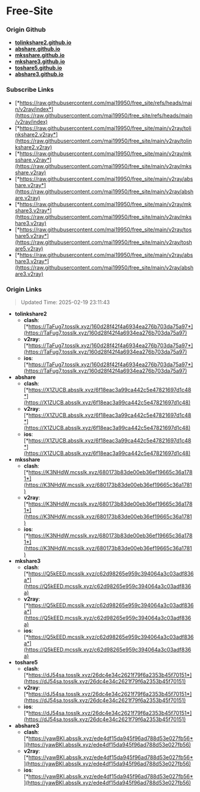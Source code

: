 # Free-Site

### Origin Github

- [**tolinkshare2.github.io**](https://github.com/tolinkshare2/tolinkshare2.github.io)
- [**abshare.github.io**](https://github.com/abshare/abshare.github.io)
- [**mksshare.github.io**](https://github.com/mksshare/mksshare.github.io)
- [**mkshare3.github.io**](https://github.com/mkshare3/mkshare3.github.io)
- [**toshare5.github.io**](https://github.com/toshare5/toshare5.github.io)
- [**abshare3.github.io**](https://github.com/abshare3/abshare3.github.io)

### Subscribe Links

- [*https://raw.githubusercontent.com/mai19950/free_site/refs/heads/main/v2ray/index*](https://raw.githubusercontent.com/mai19950/free_site/refs/heads/main/v2ray/index)
- [*https://raw.githubusercontent.com/mai19950/free_site/main/v2ray/tolinkshare2.v2ray*](https://raw.githubusercontent.com/mai19950/free_site/main/v2ray/tolinkshare2.v2ray)
- [*https://raw.githubusercontent.com/mai19950/free_site/main/v2ray/mksshare.v2ray*](https://raw.githubusercontent.com/mai19950/free_site/main/v2ray/mksshare.v2ray)
- [*https://raw.githubusercontent.com/mai19950/free_site/main/v2ray/abshare.v2ray*](https://raw.githubusercontent.com/mai19950/free_site/main/v2ray/abshare.v2ray)
- [*https://raw.githubusercontent.com/mai19950/free_site/main/v2ray/mkshare3.v2ray*](https://raw.githubusercontent.com/mai19950/free_site/main/v2ray/mkshare3.v2ray)
- [*https://raw.githubusercontent.com/mai19950/free_site/main/v2ray/toshare5.v2ray*](https://raw.githubusercontent.com/mai19950/free_site/main/v2ray/toshare5.v2ray)
- [*https://raw.githubusercontent.com/mai19950/free_site/main/v2ray/abshare3.v2ray*](https://raw.githubusercontent.com/mai19950/free_site/main/v2ray/abshare3.v2ray)

### Origin Links

> Updated Time: 2025-02-19 23:11:43

- **tolinkshare2**
  - **clash**: [*https://TaFug7.tosslk.xyz/160d28f42f4a6934ea276b703da75a97*](https://TaFug7.tosslk.xyz/160d28f42f4a6934ea276b703da75a97)
  - **v2ray**: [*https://TaFug7.tosslk.xyz/160d28f42f4a6934ea276b703da75a97*](https://TaFug7.tosslk.xyz/160d28f42f4a6934ea276b703da75a97)
  - **ios**: [*https://TaFug7.tosslk.xyz/160d28f42f4a6934ea276b703da75a97*](https://TaFug7.tosslk.xyz/160d28f42f4a6934ea276b703da75a97)
- **abshare**
  - **clash**: [*https://X1ZUCB.absslk.xyz/6f18eac3a99ca442c5e47821697d1c48*](https://X1ZUCB.absslk.xyz/6f18eac3a99ca442c5e47821697d1c48)
  - **v2ray**: [*https://X1ZUCB.absslk.xyz/6f18eac3a99ca442c5e47821697d1c48*](https://X1ZUCB.absslk.xyz/6f18eac3a99ca442c5e47821697d1c48)
  - **ios**: [*https://X1ZUCB.absslk.xyz/6f18eac3a99ca442c5e47821697d1c48*](https://X1ZUCB.absslk.xyz/6f18eac3a99ca442c5e47821697d1c48)
- **mksshare**
  - **clash**: [*https://K3NHdW.mcsslk.xyz/680173b83de00eb36ef19665c36a1781*](https://K3NHdW.mcsslk.xyz/680173b83de00eb36ef19665c36a1781)
  - **v2ray**: [*https://K3NHdW.mcsslk.xyz/680173b83de00eb36ef19665c36a1781*](https://K3NHdW.mcsslk.xyz/680173b83de00eb36ef19665c36a1781)
  - **ios**: [*https://K3NHdW.mcsslk.xyz/680173b83de00eb36ef19665c36a1781*](https://K3NHdW.mcsslk.xyz/680173b83de00eb36ef19665c36a1781)
- **mkshare3**
  - **clash**: [*https://Q5kEED.mcsslk.xyz/c62d98265e959c394064a3c03adf836a*](https://Q5kEED.mcsslk.xyz/c62d98265e959c394064a3c03adf836a)
  - **v2ray**: [*https://Q5kEED.mcsslk.xyz/c62d98265e959c394064a3c03adf836a*](https://Q5kEED.mcsslk.xyz/c62d98265e959c394064a3c03adf836a)
  - **ios**: [*https://Q5kEED.mcsslk.xyz/c62d98265e959c394064a3c03adf836a*](https://Q5kEED.mcsslk.xyz/c62d98265e959c394064a3c03adf836a)
- **toshare5**
  - **clash**: [*https://dJ54sa.tosslk.xyz/26dc4e34c2621f79f6a2353b45f70151*](https://dJ54sa.tosslk.xyz/26dc4e34c2621f79f6a2353b45f70151)
  - **v2ray**: [*https://dJ54sa.tosslk.xyz/26dc4e34c2621f79f6a2353b45f70151*](https://dJ54sa.tosslk.xyz/26dc4e34c2621f79f6a2353b45f70151)
  - **ios**: [*https://dJ54sa.tosslk.xyz/26dc4e34c2621f79f6a2353b45f70151*](https://dJ54sa.tosslk.xyz/26dc4e34c2621f79f6a2353b45f70151)
- **abshare3**
  - **clash**: [*https://yawBKI.absslk.xyz/ede4df15da945f96ad788d53e027fb56*](https://yawBKI.absslk.xyz/ede4df15da945f96ad788d53e027fb56)
  - **v2ray**: [*https://yawBKI.absslk.xyz/ede4df15da945f96ad788d53e027fb56*](https://yawBKI.absslk.xyz/ede4df15da945f96ad788d53e027fb56)
  - **ios**: [*https://yawBKI.absslk.xyz/ede4df15da945f96ad788d53e027fb56*](https://yawBKI.absslk.xyz/ede4df15da945f96ad788d53e027fb56)
